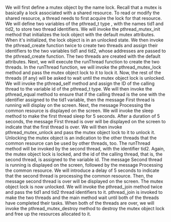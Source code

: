 We will first define a mutex object by the name lock. Recall that a mutex is basically a lock
associated with a shared resource. To read or modify the shared resource, a thread needs to
first acquire the lock for that resource. We will define two variables of the pthread_t type ,
with the names tid1 and tid2, to store two thread identifiers.
We will invoke the pthread_mutex_init method that initializes the lock object with the
default mutex attributes. When it's initialized, the lock object is in an unlocked state. We
then invoke the pthread_create function twice to create two threads and assign their
identifiers to the two variables tid1 and tid2, whose addresses are passed to the
pthread_create function. The two threads are created with the default attributes.
Next, we will execute the runThread function to create the two threads. In the runThread
function, we will invoke the pthread_mutex_lock method and pass the mutex
object lock to it to lock it. Now, the rest of the threads (if any) will be asked to wait until
the mutex object lock is unlocked. We will invoke the pthread_self method and assign
the ID of the calling thread to the variable id of the pthread_t type. We will then invoke
the pthread_equal method to ensure that if the calling thread is the one with the identifier
assigned to the tid1 variable, then the message First thread is running will display
on the screen.
Next, the message Processing the common resource is displayed on the screen. We
will invoke the sleep method to make the first thread sleep for 5 seconds. After a duration
of 5 seconds, the message First thread is over will be displayed on the screen to
indicate that the first thread is over. We will then invoke pthread_mutex_unlock and
pass the mutex object lock to it to unlock it. Unlocking the mutex object is an indication to
the other threads that the common resource can be used by other threads, too.
The runThread method will be invoked by the second thread, with the identifier tid2.
Again, the mutex object lock is locked, and the id of the calling thread, that is, the second
thread, is assigned to the variable id. The message Second thread is running is
displayed on the screen, followed by the message Processing the common resource.
We will introduce a delay of 5 seconds to indicate that the second thread is processing the
common resource. Then, the message second thread is over will be displayed on the
screen. The mutex object lock is now unlocked. We will invoke the pthread_join method
twice and pass the tid1 and tid2 thread identifiers to it. pthread_join is invoked to
make the two threads and the main method wait until both of the threads have completed
their tasks.
When both of the threads are over, we will invoke the pthread_mutex_destroy method
to destroy the mutex object lock and free up the resources allocated to it.
